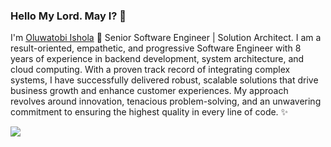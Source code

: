

### Hello My Lord. May I? 👋

I'm [Oluwatobi Ishola](https://twitter.com/mroluwatobby) 🔧 Senior Software Engineer | Solution Architect. I am a result-oriented, empathetic, and progressive Software Engineer with 8 years of experience in backend development, system architecture, and cloud computing. With a proven track record of integrating complex systems, I have successfully delivered robust, scalable solutions that drive business growth and enhance customer experiences. My approach revolves around innovation, tenacious problem-solving, and an unwavering commitment to ensuring the highest quality in every line of code. :sparkles:


[comment]: <> (![GitHub stats])
[comment]: <> (https://github-readme-stats.vercel.app/api?username=ishoshot&show_icons=true)

![](https://komarev.com/ghpvc/?username=ishoshot&style=flat-square)
